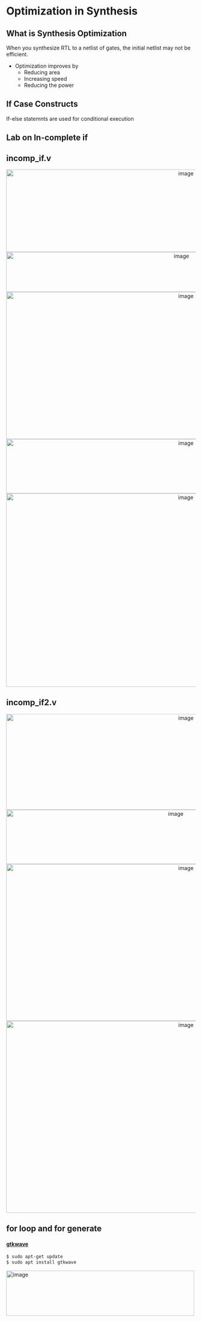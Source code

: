 # Optimization in Synthesis
## What is Synthesis Optimization
When you synthesize RTL to a netlist of gates, the initial netlist may not be efficient.
- Optimization improves by
    - Reducing area
    - Increasing speed
    - Reducing the power

## If Case Constructs
If-else statemnts are used for conditional execution

## Lab on In-complete if
## incomp_if.v
<div align="center">
  <img width="940" height="219" alt="image" src="https://github.com/user-attachments/assets/8a2eec3f-b74d-4ede-ab2e-0479c75f6f8e" />
  <img width="916" height="106" alt="image" src="https://github.com/user-attachments/assets/869a9e8e-085c-484d-93bc-14608a869844" />
  <img width="940" height="390" alt="image" src="https://github.com/user-attachments/assets/4f0bfbf3-7f37-45d8-b851-846020899388" />
  <img width="940" height="144" alt="image" src="https://github.com/user-attachments/assets/03d38f66-602f-428c-8352-a3ab3dd67086" />
  <img width="939" height="513" alt="image" src="https://github.com/user-attachments/assets/81c3efa9-3fd1-421c-bba6-62e7a439db85" />
</div>

## incomp_if2.v
<div align="center">
  <img width="940" height="254" alt="image" src="https://github.com/user-attachments/assets/2693d20b-ff0f-46ba-8549-12200ad2dcf9" />
  <img width="886" height="144" alt="image" src="https://github.com/user-attachments/assets/75228abe-addc-42d7-8624-f22f6db8589c" />
  <img width="940" height="416" alt="image" src="https://github.com/user-attachments/assets/e897c2c9-013c-41e6-8e61-f785cbfe0414" />
  <img width="940" height="509" alt="image" src="https://github.com/user-attachments/assets/7e00c2dd-37ac-466b-8028-89c7f87ecfdd" />
</div>




## for loop and for generate




#### <ins>**gtkwave**</ins>
```bash
$ sudo apt-get update
$ sudo apt install gtkwave
```
<img width="500" height="120" alt="image" src="https://github.com/user-attachments/assets/6b95cca0-fdb1-4407-b8f6-1b6ad72bb8ce" />

